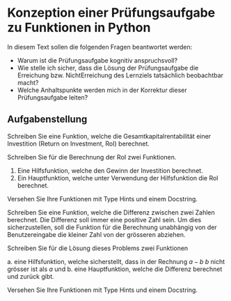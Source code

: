 # Konzeption einer Prüfungsaufgabe zu Funktionen in Python

In diesem Text sollen die folgenden Fragen beantwortet werden:

- Warum ist die Prüfungsaufgabe kognitiv anspruchsvoll?
- Wie stelle ich sicher, dass die Lösung der Prüfungsaufgabe die
  Erreichung bzw. NichtErreichung des Lernziels tatsächlich beobachtbar
  macht?
- Welche Anhaltspunkte werden mich in der Korrektur dieser
  Prüfungsaufgabe leiten?

## Aufgabenstellung

Schreiben Sie eine Funktion, welche die Gesamtkapitalrentabilität einer
Investition (Return on Investment, RoI) berechnet.

Schreiben Sie für die Berechnung der RoI zwei Funktionen.

1. Eine Hilfsfunktion, welche den Gewinn der Investition berechnet.
2. Ein Hauptfunktion, welche unter Verwendung der Hilfsfunktion die RoI
   berechnet.

Versehen Sie Ihre Funktionen mit Type Hints und einem Docstring.

Schreiben Sie eine Funktion, welche die Differenz zwischen zwei Zahlen
berechnet. Die Differenz soll immer eine positive Zahl sein. Um dies
sicherzustellen, soll die Funktion für die Berechnung unabhängig von der
Benutzereingabe die kleiner Zahl von der grösseren abziehen.

Schreiben Sie für die Lösung dieses Problems zwei Funktionen

a. eine Hilfsfunktion, welche sicherstellt, dass in der Rechnung $a - b$ $b$
   nicht grösser ist als $a$ und
b. eine Hauptfunktion, welche die Differenz berechnet und zurück gibt.

Versehen Sie Ihre Funktionen mit Type Hints und einem Docstring.